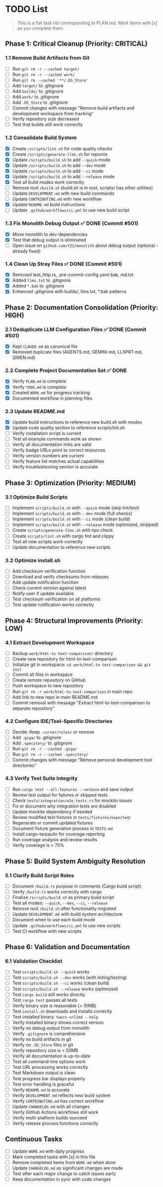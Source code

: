 # TODO List

> This is a flat task list corresponding to PLAN.md. Mark items with [x] as you complete them.

## Phase 1: Critical Cleanup (Priority: CRITICAL)

### 1.1 Remove Build Artifacts from Git
- [ ] Run `git rm -r --cached target/`
- [ ] Run `git rm -r --cached work/`
- [ ] Run `git rm --cached '**/.DS_Store'`
- [ ] Add `target/` to .gitignore
- [ ] Add `builds/` to .gitignore
- [ ] Add `work/` to .gitignore
- [ ] Add `.DS_Store` to .gitignore
- [ ] Commit changes with message "Remove build artifacts and development workspace from tracking"
- [ ] Verify repository size decreased
- [ ] Test that builds still work correctly

### 1.2 Consolidate Build System
- [x] Create `/scripts/lint.sh` for code quality checks
- [x] Create `/scripts/generate-llms.sh` for repomix
- [x] Update `/scripts/build.sh` to add `--quick` mode
- [x] Update `/scripts/build.sh` to add `--dev` mode
- [x] Update `/scripts/build.sh` to add `--ci` mode
- [x] Update `/scripts/build.sh` to add `--release` mode
- [x] Test all build modes work correctly
- [ ] Remove root `/build.sh` (build.sh is in root, scripts/ has other utilities)
- [ ] Update `DEVELOPMENT.md` with new build commands
- [ ] Update `CONTRIBUTING.md` with new workflow
- [x] Update `README.md` build instructions
- [ ] Update `.github/workflows/ci.yml` to use new build script

### 1.3 Fix Monolith Debug Output ✅ DONE (Commit #501)
- [x] Move monolith to dev-dependencies
- [x] Test that debug output is eliminated
- [ ] Open issue on `github.com/Y2Z/monolith` about debug output (optional - already fixed)

### 1.4 Clean Up Stray Files ✅ DONE (Commit #501)
- [x] Removed test_http.rs, .pre-commit-config.yaml.bak, md.txt
- [x] Added `llms.txt` to .gitignore
- [x] Added `*.bak` to .gitignore
- [x] Enhanced .gitignore with builds/, llms.txt, *.bak patterns

## Phase 2: Documentation Consolidation (Priority: HIGH)

### 2.1 Deduplicate LLM Configuration Files ✅ DONE (Commit #501)
- [x] Kept `CLAUDE.md` as canonical file
- [x] Removed duplicate files (AGENTS.md, GEMINI.md, LLXPRT.md, QWEN.md)

### 2.2 Complete Project Documentation Set ✅ DONE
- [x] Verify `PLAN.md` is complete
- [x] Verify `TODO.md` is complete
- [x] Created `WORK.md` for progress tracking
- [x] Documented workflow in planning files

### 2.3 Update README.md
- [x] Update build instructions to reference new build.sh with modes
- [x] Update code quality section to reference scripts/lint.sh
- [ ] Verify installation script is current
- [ ] Test all example commands work as shown
- [ ] Verify all documentation links are valid
- [ ] Verify badge URLs point to correct resources
- [ ] Verify version numbers are current
- [ ] Verify feature list matches actual capabilities
- [ ] Verify troubleshooting section is accurate

## Phase 3: Optimization (Priority: MEDIUM)

### 3.1 Optimize Build Scripts
- [ ] Implement `scripts/build.sh` with `--quick` mode (skip lint/test)
- [ ] Implement `scripts/build.sh` with `--dev` mode (full checks)
- [ ] Implement `scripts/build.sh` with `--ci` mode (clean build)
- [ ] Implement `scripts/build.sh` with `--release` mode (optimized, stripped)
- [ ] Create `scripts/generate-llms.sh` with npx check
- [ ] Create `scripts/lint.sh` with cargo fmt and clippy
- [ ] Test all new scripts work correctly
- [ ] Update documentation to reference new scripts

### 3.2 Optimize install.sh
- [ ] Add checksum verification function
- [ ] Download and verify checksums from releases
- [ ] Add update notification function
- [ ] Check current version against latest
- [ ] Notify user if update available
- [ ] Test checksum verification on all platforms
- [ ] Test update notification works correctly

## Phase 4: Structural Improvements (Priority: LOW)

### 4.1 Extract Development Workspace
- [ ] Backup `work/html-to-text-comparison/` directory
- [ ] Create new repository for html-to-text-comparison
- [ ] Initialize git in workspace: `cd work/html-to-text-comparison && git init`
- [ ] Commit all files in workspace
- [ ] Create remote repository on GitHub
- [ ] Push workspace to new repository
- [ ] Run `git rm -r work/html-to-text-comparison` in main repo
- [ ] Add link to new repo in main README.md
- [ ] Commit removal with message "Extract html-to-text-comparison to separate repository"

### 4.2 Configure IDE/Tool-Specific Directories
- [ ] Decide: Keep `.cursor/rules/` or remove
- [ ] Add `.giga/` to .gitignore
- [ ] Add `.specstory/` to .gitignore
- [ ] Run `git rm -r --cached .giga/`
- [ ] Run `git rm -r --cached .specstory/`
- [ ] Commit changes with message "Remove personal development tool directories"

### 4.3 Verify Test Suite Integrity
- [ ] Run `cargo test --all-features --verbose` and save output
- [ ] Review test output for failures or skipped tests
- [ ] Check `tests/integration/e2e_tests.rs` for mockito issues
- [ ] Fix or document why integration tests are disabled
- [ ] Update mockito dependency if needed
- [ ] Review modified test fixtures in `tests/fixtures/expected/`
- [ ] Regenerate or commit updated fixtures
- [ ] Document fixture generation process in `TESTS.md`
- [ ] Install cargo-tarpaulin for coverage reporting
- [ ] Run coverage analysis and review results
- [ ] Verify coverage is > 70%

## Phase 5: Build System Ambiguity Resolution

### 5.1 Clarify Build Script Roles
- [ ] Document `/build.rs` purpose in comments (Cargo build script)
- [ ] Verify `/build.rs` works correctly with cargo
- [ ] Finalize `/scripts/build.sh` as primary build script
- [ ] Test all modes: `--quick`, `--dev`, `--ci`, `--release`
- [ ] Remove root `/build.sh` after functionality migrated
- [ ] Update `DEVELOPMENT.md` with build system architecture
- [ ] Document when to use each build mode
- [ ] Update `.github/workflows/ci.yml` to use new scripts
- [ ] Test CI workflow with new scripts

## Phase 6: Validation and Documentation

### 6.1 Validation Checklist
- [ ] Test `scripts/build.sh --quick` works
- [ ] Test `scripts/build.sh --dev` works (with linting/testing)
- [ ] Test `scripts/build.sh --ci` works (clean build)
- [ ] Test `scripts/build.sh --release` works (optimized)
- [ ] Test `cargo build` still works directly
- [ ] Test `cargo test` passes all tests
- [ ] Verify binary size is reasonable (< 10MB)
- [ ] Test `install.sh` downloads and installs correctly
- [ ] Test installed binary: `twars-url2md --help`
- [ ] Verify installed binary shows correct version
- [ ] Verify no debug output from monolith
- [ ] Verify `.gitignore` is comprehensive
- [ ] Verify no build artifacts in git
- [ ] Verify no `.DS_Store` files in git
- [ ] Verify repository size is < 50MB
- [ ] Verify all documentation is up-to-date
- [ ] Test all command-line options work
- [ ] Test URL processing works correctly
- [ ] Test Markdown output is clean
- [ ] Test progress bar displays properly
- [ ] Test error handling is graceful
- [ ] Verify `README.md` is accurate
- [ ] Verify `DEVELOPMENT.md` reflects new build system
- [ ] Verify `CONTRIBUTING.md` has correct workflow
- [ ] Update `CHANGELOG.md` with all changes
- [ ] Verify GitHub Actions workflows still work
- [ ] Verify multi-platform builds succeed
- [ ] Verify release process functions correctly

## Continuous Tasks
- [ ] Update `WORK.md` with daily progress
- [ ] Mark completed tasks with [x] in this file
- [ ] Remove completed items from `WORK.md` when done
- [ ] Update `CHANGELOG.md` as significant changes are made
- [ ] Test after each major change to catch issues early
- [ ] Keep documentation in sync with code changes
